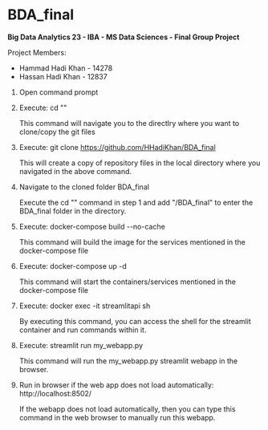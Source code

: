 # BDA_final
**Big Data Analytics 23 - IBA - MS Data Sciences - Final Group Project**

Project Members:
- Hammad Hadi Khan - 14278
- Hassan Hadi Khan - 12837
		

1. Open command prompt
2. Execute: cd "<local-directory>"
	
	This command will navigate you to the directlry where you want to clone/copy the git files 
3. Execute: git clone https://github.com/HHadiKhan/BDA_final
	
	This will create a copy of repository files in the local directory where you navigated in the above command.
4. Navigate to the cloned folder BDA_final
	
	Execute the cd "" command in step 1 and add "/BDA_final" to enter the BDA_final folder in the directory.
5. Execute: docker-compose build --no-cache
	
	This command will build the image for the services mentioned in the docker-compose file
6. Execute: docker-compose up -d
	
	This command will start the containers/services mentioned in the docker-compose file
7. Execute: docker exec -it streamlitapi sh
	
	By executing this command, you can access the shell for the streamlit container and run commands within it.
8. Execute: streamlit run my_webapp.py
	
	This command will run the my_webapp.py streamlit webapp in the browser.
9. Run in browser if the web app does not load automatically: http://localhost:8502/
	
	If the webapp does not load automatically, then you can type this command in the web browser to manually run this webapp.

